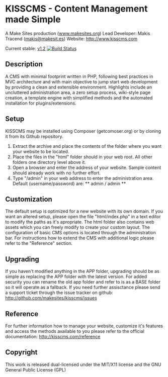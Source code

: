 ﻿KISSCMS - Content Management made Simple 
=======================================
A Make Sites production (www.makesites.org) 
Lead Developer: Makis Tracend (makis@makesit.es) 
Website: http://www.kisscms.com 

Current stable: [v1.2](https://github.com/makesites/kisscms/zipball/v1.2)
[![Build Status](https://secure.travis-ci.org/makesites/kisscms.png)](http://travis-ci.org/makesites/kisscms)

Description
-----------
A CMS with minimal footprint written in PHP, following best practices in MVC architecture and with main objective to jump start web development by providing a clean and extensible environment. Highlights include an uncluttered administration area, a zero setup process, wiki-style page creation, a template engine with simplified methods and the automated installation for plugins/extensions. 


Setup
-----
KISSCMS may be installed using Composer (getcomoser.org) or by cloning it from its Github repository. 

1. Extract the archive and place the contents of the folder where you want your website to be located. 
2. Place the files in the "html" folder should in your web root. All other folders one directory level above it.
3. Open a browser and enter the address of your website. Sample content should already work with no further effort.
4. Type "/admin" in your web address to enter the administration area. Default (username/password) are: ** admin / admin **


Customization
-------------
The default setup is optimized for a new website with its own domain. If you want an altered setup, please open the file "html/index.php" in a text editor to modify the paths as it's apropriate. The html folder also contains web assets which you can freely modify to create your custom layout. The configuration of basic CMS options is located through the administration bar. For instructions how to extend the CMS with additional logic please refer to the "Reference" section.


Upgrading
---------
If you haven't modified anything in the APP folder, upgrading should be as simple as replacing the APP folder with the latest version. For added security you can rename the old app folder and refer to is as a BASE folder so it will operate as a fallback. If you need further assisctance please send a support ticket through the issue tracker on github: 
<http://github.com/makesites/kisscms/issues>


Reference
---------
For further information how to manage your website, customize it's features and access the methods available to you please refer to the official documentation: 
<http://kisscms.com/reference>


Copyright
---------
This work is released dual-licensed under the MIT/X11 license and the GNU General Public License (GPL)
